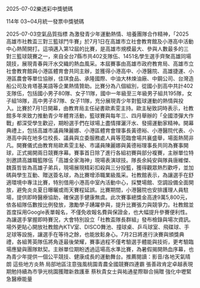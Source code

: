 
2025-07-02樂透彩中獎號碼

                                
114年 03~04月統一發票中獎號碼
                             
2025-07-03空氣品質指標
                              為激發青少年運動熱情、培養團隊合作精神，「2025高雄市社教盃三對三籃球鬥牛賽」於7月1日在高雄市立社會教育館及小港高中活動中心熱鬧開打。這項邁入第12屆的比賽，是高雄市規模最大、參與人數最多的三對三籃球競賽之一，來自全台7縣市共402支隊伍、1451名學生選手齊聚高雄同場競技，展現青春與汗水交織的熱血風采。本屆賽事由高雄市政府教育局、高雄市立社會教育館與小港區體育會共同主辦，並獲得小港高中、小港醫院、高雄捷運、小港區農會等單位協辦，佳琪食品、承隆國際、中油大林煉油廠、中鋼公司、台灣造船公司及肯塔基美語等企業熱情贊助。比賽分為八個組別，從國小到高中共計402支隊伍，包括國小男子80隊、女子11隊，國中一年級至三年級男子組共195隊，女子組18隊，高中男子87隊、女子11隊，充分展現青少年對籃球運動的熱情與投入。比賽於7月1日開幕，由教育局主任祕書歐素雯主持。歐主秘致詞時表示，社教館多年來致力推動青少年體育活動，籃球賽與每年三、四月舉辦的「全國漆彈大作戰」都深受學生歡迎，期盼選手們在球場上盡情揮灑汗水、發揚運動家精神。開幕典禮上，包括高雄市議員陳麗娜、小港區體育會理事長黃德裕、小港醫院代表、小港高中與在地多位校長、議員與立委服務處人員等蒞臨會場共襄盛舉，場面熱鬧非凡。開賽儀式由教育局歐素雯主秘、市議員陳麗娜與黃德裕理事長共同為賽事開球，正式揭開兩日競賽序幕。賽事首日除了進行各組初賽與部分複賽，主辦單位特別邀請高雄職籃隊伍「高雄全家海神」現場表演球技。隊長余純安與隊員唐維傑、魏莨哲皆為高雄子弟兵，現場展現精彩扣殺與三分投籃，獲得觀眾熱烈歡呼，並加碼與學生互動、贈送簽名球，為比賽增添職業級風采。社教館表示，為讓選手在舒適環境中專注比賽，特別借用小港高中室內活動中心，採雙場館、空調設備全面開放，避免炎炎夏日曝曬或雨天賽程延誤。比賽期間，小港醫院也安排護理人員駐場，提供即時醫療協助，確保選手健康無虞。此次賽事總獎金高達9萬5,800元，依各組隊伍數按比例發放，激勵學子踴躍參與，提升比賽張力與競爭力。社教館並首度採用Google表單報名，不僅免收報名費與保證金，也大幅提升參賽便利性。為讓選手掌握即時賽況，大會特別設立「社教盃隊長群組」發布檢錄與場次資訊。場外更貼心開放社教館內KTV室、DISCO舞池、撞球桌、乒乓球室、飛碟球、手足球等設施，讓選手在等待之餘，也能放鬆身心。7月2日將進行決賽與頒獎典禮，各組菁英隊伍將角逐最後榮耀，賽事過程不僅考驗選手體能與技術，更考驗臨場應變與團隊默契。主辦單位期盼透過這場高水準比賽，為暑假揭開熱血序幕，也為青少年提供一個公平競技、健康成長的運動舞台。推薦閱讀：影音/各地天氣晴朗 這些地方炎熱 局部地區注意強風桃園青農全國競賽四連霸 張善政肯定卓越表現 期勉持續為市爭光桃園獲贈新救護車 蔡秋貴女士與祐通星際聯合捐贈 強化中壢緊急醫療能量